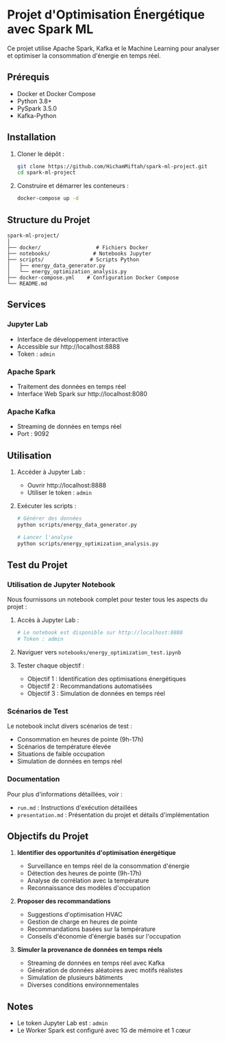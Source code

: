 # Projet d'Optimisation Énergétique avec Spark ML

Ce projet utilise Apache Spark, Kafka et le Machine Learning pour analyser et optimiser la consommation d'énergie en temps réel.

## Prérequis
- Docker et Docker Compose
- Python 3.8+
- PySpark 3.5.0
- Kafka-Python

## Installation

1. Cloner le dépôt :
   ```bash
   git clone https://github.com/HichamMiftah/spark-ml-project.git
   cd spark-ml-project
   ```

2. Construire et démarrer les conteneurs :
   ```bash
   docker-compose up -d
   ```

## Structure du Projet
```
spark-ml-project/
│
├── docker/                  # Fichiers Docker
├── notebooks/              # Notebooks Jupyter
├── scripts/               # Scripts Python
│   ├── energy_data_generator.py
│   └── energy_optimization_analysis.py
├── docker-compose.yml    # Configuration Docker Compose
└── README.md
```

## Services

### Jupyter Lab
- Interface de développement interactive
- Accessible sur http://localhost:8888
- Token : `admin`

### Apache Spark
- Traitement des données en temps réel
- Interface Web Spark sur http://localhost:8080

### Apache Kafka
- Streaming de données en temps réel
- Port : 9092

## Utilisation

1. Accéder à Jupyter Lab :
   - Ouvrir http://localhost:8888
   - Utiliser le token : `admin`

2. Exécuter les scripts :
   ```bash
   # Générer des données
   python scripts/energy_data_generator.py

   # Lancer l'analyse
   python scripts/energy_optimization_analysis.py
   ```

## Test du Projet

### Utilisation de Jupyter Notebook
Nous fournissons un notebook complet pour tester tous les aspects du projet :

1. Accès à Jupyter Lab :
   ```bash
   # Le notebook est disponible sur http://localhost:8888
   # Token : admin
   ```

2. Naviguer vers `notebooks/energy_optimization_test.ipynb`

3. Tester chaque objectif :
   - Objectif 1 : Identification des optimisations énergétiques
   - Objectif 2 : Recommandations automatisées
   - Objectif 3 : Simulation de données en temps réel

### Scénarios de Test
Le notebook inclut divers scénarios de test :
- Consommation en heures de pointe (9h-17h)
- Scénarios de température élevée
- Situations de faible occupation
- Simulation de données en temps réel

### Documentation
Pour plus d'informations détaillées, voir :
- `run.md` : Instructions d'exécution détaillées
- `presentation.md` : Présentation du projet et détails d'implémentation

## Objectifs du Projet

1. **Identifier des opportunités d'optimisation énergétique**
   - Surveillance en temps réel de la consommation d'énergie
   - Détection des heures de pointe (9h-17h)
   - Analyse de corrélation avec la température
   - Reconnaissance des modèles d'occupation

2. **Proposer des recommandations**
   - Suggestions d'optimisation HVAC
   - Gestion de charge en heures de pointe
   - Recommandations basées sur la température
   - Conseils d'économie d'énergie basés sur l'occupation

3. **Simuler la provenance de données en temps réels**
   - Streaming de données en temps réel avec Kafka
   - Génération de données aléatoires avec motifs réalistes
   - Simulation de plusieurs bâtiments
   - Diverses conditions environnementales

## Notes
- Le token Jupyter Lab est : `admin`
- Le Worker Spark est configuré avec 1G de mémoire et 1 cœur
